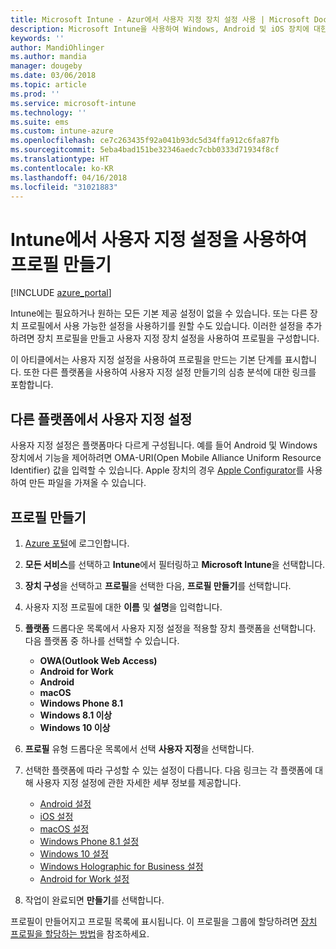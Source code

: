 ```yaml
---
title: Microsoft Intune - Azur에서 사용자 지정 장치 설정 사용 | Microsoft Docs
description: Microsoft Intune을 사용하여 Windows, Android 및 iOS 장치에 대한 사용자 지정 설정을 사용할 프로필 추가 또는 만들기
keywords: ''
author: MandiOhlinger
ms.author: mandia
manager: dougeby
ms.date: 03/06/2018
ms.topic: article
ms.prod: ''
ms.service: microsoft-intune
ms.technology: ''
ms.suite: ems
ms.custom: intune-azure
ms.openlocfilehash: ce7c263435f92a041b93dc5d34ffa912c6fa87fb
ms.sourcegitcommit: 5eba4bad151be32346aedc7cbb0333d71934f8cf
ms.translationtype: HT
ms.contentlocale: ko-KR
ms.lasthandoff: 04/16/2018
ms.locfileid: "31021883"
---
```

# <a name="create-a-profile-with-custom-settings-in-intune"></a>Intune에서 사용자 지정 설정을 사용하여 프로필 만들기

[!INCLUDE [azure_portal](./includes/azure_portal.md)]

Intune에는 필요하거나 원하는 모든 기본 제공 설정이 없을 수 있습니다. 또는 다른 장치 프로필에서 사용 가능한 설정을 사용하기를 원할 수도 있습니다. 이러한 설정을 추가하려면 장치 프로필을 만들고 사용자 지정 장치 설정을 사용하여 프로필을 구성합니다.

이 아티클에서는 사용자 지정 설정을 사용하여 프로필을 만드는 기본 단계를 표시합니다. 또한 다른 플랫폼을 사용하여 사용자 지정 설정 만들기의 심층 분석에 대한 링크를 포함합니다.

## <a name="custom-settings-on-different-platforms"></a>다른 플랫폼에서 사용자 지정 설정
사용자 지정 설정은 플랫폼마다 다르게 구성됩니다. 예를 들어 Android 및 Windows 장치에서 기능을 제어하려면 OMA-URI(Open Mobile Alliance Uniform Resource Identifier) 값을 입력할 수 있습니다. Apple 장치의 경우 [Apple Configurator](https://itunes.apple.com/us/app/apple-configurator-2/id1037126344?mt=12)를 사용하여 만든 파일을 가져올 수 있습니다.

## <a name="create-the-profile"></a>프로필 만들기

1. [Azure 포털](https://portal.azure.com)에 로그인합니다.
2. **모든 서비스**를 선택하고 **Intune**에서 필터링하고 **Microsoft Intune**을 선택합니다.
3. **장치 구성**을 선택하고 **프로필**을 선택한 다음, **프로필 만들기**를 선택합니다.
4. 사용자 지정 프로필에 대한 **이름** 및 **설명**을 입력합니다.
5. **플랫폼** 드롭다운 목록에서 사용자 지정 설정을 적용할 장치 플랫폼을 선택합니다. 다음 플랫폼 중 하나를 선택할 수 있습니다.

    - **OWA(Outlook Web Access)**
    - **Android for Work**
    - **Android**
    - **macOS**
    - **Windows Phone 8.1**
    - **Windows 8.1 이상**
    - **Windows 10 이상**

6. **프로필** 유형 드롭다운 목록에서 선택 **사용자 지정**을 선택합니다.
7. 선택한 플랫폼에 따라 구성할 수 있는 설정이 다릅니다. 다음 링크는 각 플랫폼에 대해 사용자 지정 설정에 관한 자세한 세부 정보를 제공합니다.

    - [Android 설정](custom-settings-android.md)
    - [iOS 설정](custom-settings-ios.md)
    - [macOS 설정](custom-settings-macos.md)
    - [Windows Phone 8.1 설정](custom-settings-windows-phone-8-1.md)
    - [Windows 10 설정](custom-settings-windows-10.md)
    - [Windows Holographic for Business 설정](custom-settings-windows-holographic.md)
    - [Android for Work 설정](custom-settings-android-for-work.md)

8. 작업이 완료되면 **만들기**를 선택합니다.

프로필이 만들어지고 프로필 목록에 표시됩니다. 이 프로필을 그룹에 할당하려면 [장치 프로필을 할당하는 방법](device-profile-assign.md)을 참조하세요.
